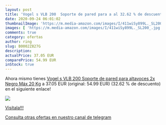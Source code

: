```yaml
---
layout: post
title: 'Vogel s VLB 200  Soporte de pared para a al 32.62 % de descuento'
date: 2020-09-24 06:01:02
thumbnailImage: 'https://m.media-amazon.com/images/I/411wiSy899L._SL200_.jpg'
images: [ 'https://m.media-amazon.com/images/I/411wiSy899L._SL200_.jpg' ]
comments: true
category: ofertas
author: ring
slug: B0002Z827G
description:
actualPrice: 37.05 EUR
comparePrice: 54.99 EUR
inStock: true
---
```


Ahora mismo tienes [Vogel s VLB 200  Soporte de pared para altavoces  2x   Negro  Máx 20 Kg](https://www.amazon.com/dp/B0002Z827G/?tag=redken08-20) a 37.05 EUR (original: 54.99 EUR) (32.62 %  de descuento) en el siguiente enlace!

[![](https://m.media-amazon.com/images/I/411wiSy899L._SL200_.jpg)](https://www.amazon.com/dp/B0002Z827G/?tag=redken08-20)

[Visítala!!!](https://www.amazon.com/dp/B0002Z827G/?tag=redken08-20)

[Consulta otras ofertas en nuestro canal de telegram](https://t.me/s/ofertas25)
